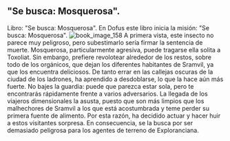 ## "Se busca: Mosquerosa".
Libro: "Se busca: Mosquerosa".
En Dofus este libro inicia la misión: "Se busca: Mosquerosa".
![book_image_158](https://media.discordapp.net/attachments/1105643336989159555/1105647732883996672/158.jpg)
A primera vista, este insecto no parece muy peligroso, pero subestimarlo sería firmar la sentencia de muerte. Mosquerosa, particularmente agresiva, puede tragarse ella solita a Toxoliat. Sin embargo, prefiere revolotear alrededor de los restos, sobre todo de los orgánicos, que dejan los diferentes habitantes de Sramvil, ya que los encuentra deliciosos. De tanto errar en las callejas oscuras de la ciudad de los ladrones, ha aprendido a desdoblarse, lo que la hace aún más fuerte. No bajes la guardia: puede que parezca estar sola, pero te encontrarás rápidamente frente a varios adversarios.
La llegada de los viajeros dimensionales la asusta, puesto que son más limpios que los malhechores de Sramvil a los que está acostumbrada y teme perder su primera fuente de alimento. Por esta razón, ha decidido actuar y hacer huir a estos visitantes sorpresa. En consecuencia, se la busca por ser demasiado peligrosa para los agentes de terreno de Exploranciana.
